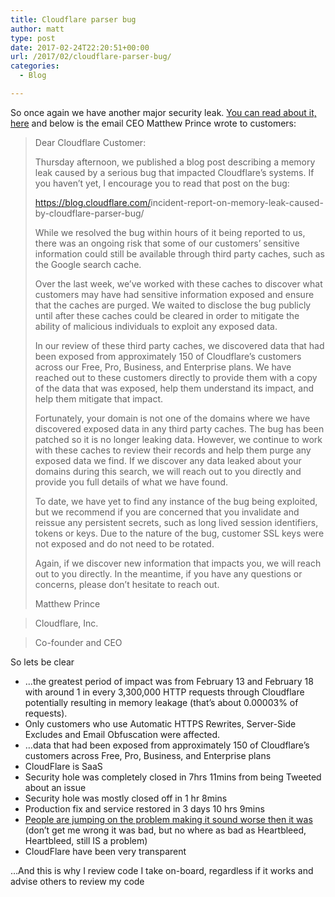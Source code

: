 ```yaml
---
title: Cloudflare parser bug
author: matt
type: post
date: 2017-02-24T22:20:51+00:00
url: /2017/02/cloudflare-parser-bug/
categories:
  - Blog

---
```

So once again we have another major security leak. <a href="https://bugs.chromium.org/p/project-zero/issues/detail?id=1139" target="_blank" rel="nofollow">You can read about it, here</a> and below is the email CEO Matthew Prince wrote to customers:

> Dear Cloudflare Customer:
> 
> Thursday afternoon, we published a blog post describing a memory leak caused by a serious bug that impacted Cloudflare&#8217;s systems. If you haven&#8217;t yet, I encourage you to read that post on the bug:
> 
> <a href="http://cloudflare.us5.list-manage.com/track/click?u=d80d4d74266c0c044b0bcd7ca&id=3ff7537b84&e=732308dd89" target="_blank" data-saferedirecturl="https://www.google.com/url?hl=en-GB&q=http://cloudflare.us5.list-manage.com/track/click?u%3Dd80d4d74266c0c044b0bcd7ca%26id%3D3ff7537b84%26e%3D732308dd89&source=gmail&ust=1488058256890000&usg=AFQjCNER8iXt3WdcnE695zWniExz6WcB2g" rel="nofollow">https://blog.cloudflare.com/<wbr></wbr>incident-report-on-memory-<wbr></wbr>leak-caused-by-cloudflare-<wbr></wbr>parser-bug/</a>
> 
> While we resolved the bug within hours of it being reported to us, there was an ongoing risk that some of our customers&#8217; sensitive information could still be available through third party caches, such as the Google search cache.
> 
> Over the last week, we&#8217;ve worked with these caches to discover what customers may have had sensitive information exposed and ensure that the caches are purged. We waited to disclose the bug publicly until after these caches could be cleared in order to mitigate the ability of malicious individuals to exploit any exposed data.
> 
> In our review of these third party caches, we discovered data that had been exposed from approximately 150 of Cloudflare&#8217;s customers across our Free, Pro, Business, and Enterprise plans. We have reached out to these customers directly to provide them with a copy of the data that was exposed, help them understand its impact, and help them mitigate that impact.
> 
> Fortunately, your domain is not one of the domains where we have discovered exposed data in any third party caches. The bug has been patched so it is no longer leaking data. However, we continue to work with these caches to review their records and help them purge any exposed data we find. If we discover any data leaked about your domains during this search, we will reach out to you directly and provide you full details of what we have found.
> 
> To date, we have yet to find any instance of the bug being exploited, but we recommend if you are concerned that you invalidate and reissue any persistent secrets, such as long lived session identifiers, tokens or keys. Due to the nature of the bug, customer SSL keys were not exposed and do not need to be rotated.
> 
> Again, if we discover new information that impacts you, we will reach out to you directly. In the meantime, if you have any questions or concerns, please don’t hesitate to reach out.
> 
> Matthew Prince
  
> Cloudflare, Inc.
  
> Co-founder and CEO

So lets be clear

  * &#8230;the greatest period of impact was from February 13 and February 18 with around 1 in every 3,300,000 HTTP requests through Cloudflare potentially resulting in memory leakage (that’s about 0.00003% of requests).
  * Only customers who use Automatic HTTPS Rewrites, Server-Side Excludes and Email Obfuscation were affected.
  * &#8230;data that had been exposed from approximately 150 of Cloudflare&#8217;s customers across Free, Pro, Business, and Enterprise plans
  * CloudFlare is SaaS
  * Security hole was completely closed in 7hrs 11mins from being Tweeted about an issue
  * Security hole was mostly closed off in 1 hr 8mins
  * Production fix and service restored in 3 days 10 hrs 9mins
  * <a href="http://www.doesitusecloudflare.com/?url=matt40k.uk" target="_blank" rel="nofollow">People are jumping on the problem making it sound worse then it was</a> (don&#8217;t get me wrong it was bad, but no where as bad as Heartbleed, Heartbleed, still IS a problem)
  * CloudFlare have been very transparent

&#8230;And this is why I review code I take on-board, regardless if it works and advise others to review my code

&nbsp;
